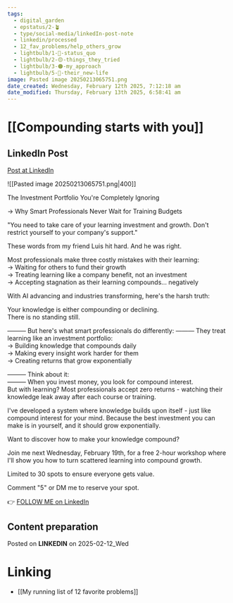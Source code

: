 ```yaml
---
tags:
  - digital_garden
  - epstatus/2-🪴
  - type/social-media/linkedIn-post-note
  - linkedin/processed
  - 12_fav_problems/help_others_grow
  - lightbulb/1-🔴-status_quo
  - lightbulb/2-🟡-things_they_tried
  - lightbulb/3-🟠-my_approach
  - lightbulb/5-🔵-their_new-life
image: Pasted image 20250213065751.png
date_created: Wednesday, February 12th 2025, 7:12:18 am
date_modified: Thursday, February 13th 2025, 6:58:41 am
---
```

# [[Compounding starts with you]]
## LinkedIn Post
[Post at LinkedIn](https://www.linkedin.com/posts/sebastiankamilli_the-investment-portfolio-youre-completely-activity-7295335843790008323-fhmD?utm_source=share&utm_medium=member_desktop&rcm=ACoAAA1M1pkBgWCYPhT45EpfLiHzViQqRWNCIv4)

![[Pasted image 20250213065751.png|400]]

The Investment Portfolio You're Completely Ignoring

→ Why Smart Professionals Never Wait for Training Budgets

"You need to take care of your learning investment and growth. Don't restrict yourself to your company's support."  

These words from my friend Luis hit hard. 
And he was right.  

Most professionals make three costly mistakes with their learning:  
→ Waiting for others to fund their growth  
→ Treating learning like a company benefit, not an investment  
→ Accepting stagnation as their learning compounds... negatively  

With AI advancing and industries transforming, 
here's the harsh truth:  

Your knowledge is either compounding or declining.  
There is no standing still.  

———
But here's what smart professionals do differently:
———
They treat learning like an investment portfolio:  
→ Building knowledge that compounds daily  
→ Making every insight work harder for them  
→ Creating returns that grow exponentially  

———
Think about it:  
———
When you invest money, you look for compound interest.  
But with learning? Most professionals accept zero returns - watching their knowledge leak away after each course or training.  

I've developed a system where knowledge builds upon itself - just like compound interest for your mind. Because the best investment you can make is in yourself, and it should grow exponentially.  

Want to discover how to make your knowledge compound?  

Join me next Wednesday, February 19th, for a free 2-hour workshop where I'll show you how to turn scattered learning into compound growth.   

Limited to 30 spots to ensure everyone gets value.  

Comment "5" or DM me to reserve your spot.

👉 [FOLLOW ME on LinkedIn](https://www.linkedin.com/comm/mynetwork/discovery-see-all?usecase=PEOPLE_FOLLOWS&followMember=sebastiankamilli)

## Content preparation

Posted on **LINKEDIN** on 2025-02-12_Wed
# Linking
+ [[My running list of 12 favorite problems]]
